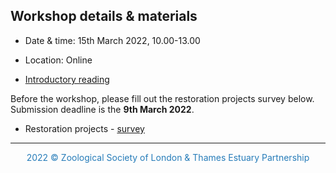 ## Workshop details & materials

- Date & time: 15th March 2022, 10.00-13.00

- Location: Online 

- <a href="https://github.com/ThamesEstuaryPartnership/3cs/blob/main/Coastal%20Habitat%20Restoration%20in%20the%20Thames-%20Workshop%20Introduction.pdf" target="_blank">Introductory reading</a>

Before the workshop, please fill out the restoration projects survey below. Submission deadline is the **9th March 2022**. 

- Restoration projects - <a href="https://survey123.arcgis.com/share/a425bad4dfc8413abd8960ddf9976e77" target="_blank">survey</a>


<hr>
<center><p style="color:#267CB9">2022 © Zoological Society of London & Thames Estuary Partnership</p></center>

<link rel="stylesheet" href="https://cdnjs.cloudflare.com/ajax/libs/font-awesome/4.7.0/css/font-awesome.min.css">
<p style="text-align: center;">
<a href="https://www.zsl.org/" target="_blank" class="fa fa-globe fa-lg" style="color:#00b3db"></a> <a href="https://www.thamesestuarypartnership.org/" target="_blank" class="fa fa-globe fa-lg" style="color:#ad7247"></a> <a href="mailto:w.bodnar@ucl.ac.uk" class="fa fa-envelope fa-lg" style="color:#267CB9"></a>
